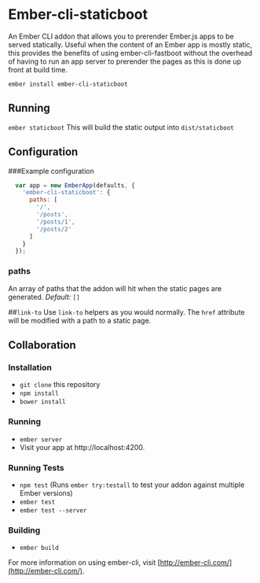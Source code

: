 # Ember-cli-staticboot

An Ember CLI addon that allows you to prerender Ember.js apps to be served statically. Useful when the content of an Ember app is mostly static, this provides the benefits of using ember-cli-fastboot without the overhead of having to run an app server to prerender the pages as this is done up front at build time.

`ember install ember-cli-staticboot`

## Running
`ember staticboot`
This will build the static output into `dist/staticboot`

## Configuration

###Example configuration

```js
  var app = new EmberApp(defaults, {
    'ember-cli-staticboot': {
      paths: [
        '/',
        '/posts',
        '/posts/1',
        '/posts/2'
      ]
    }
  });
```
### paths
An array of paths that the addon will hit when the static pages are generated.
*Default:* `[]`

##`link-to`
Use `link-to` helpers as you would normally. The `href` attribute will be modified with a path to a static page.

## Collaboration
### Installation

* `git clone` this repository
* `npm install`
* `bower install`

### Running

* `ember server`
* Visit your app at http://localhost:4200.

### Running Tests

* `npm test` (Runs `ember try:testall` to test your addon against multiple Ember versions)
* `ember test`
* `ember test --server`

### Building

* `ember build`

For more information on using ember-cli, visit [http://ember-cli.com/](http://ember-cli.com/).
